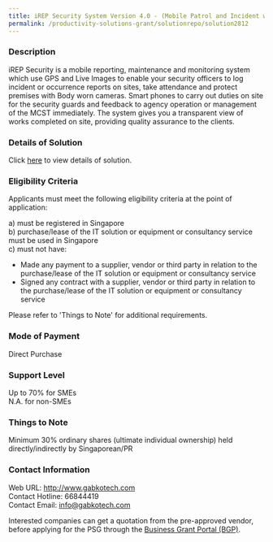 ```yaml
---
title: iREP Security System Version 4.0 - (Mobile Patrol and Incident with 10 BWCs) Package 3
permalink: /productivity-solutions-grant/solutionrepo/solution2812
---
```


### Description

iREP Security is a mobile reporting, maintenance and monitoring system which use GPS and Live Images to enable your security officers to log incident or occurrence reports on sites, take attendance and protect premises with Body worn cameras.  Smart phones to carry out duties on site for the security guards and feedback to agency operation or management of the MCST immediately.  The system gives you a transparent view of works completed on site, providing quality assurance to the clients.

### Details of Solution

Click <a href='https://www.gobusiness.gov.sg/images/psg/Gabkotech_iREP_20210378_Desensitised_Annex_3_Part_3.pdf' target='_blank' rel='noopener'>here</a> to view details of solution.

### Eligibility Criteria

Applicants must meet the following eligibility criteria at the point of application:

a) must be registered in Singapore <br>
b) purchase/lease of the IT solution or equipment or consultancy service must be used in Singapore <br>
c) must not have:
- Made any payment to a supplier, vendor or third party in relation to the purchase/lease of the IT solution or equipment or consultancy service
- Signed any contract with a supplier, vendor or third party in relation to the purchase/lease of the IT solution or equipment or consultancy service

Please refer to 'Things to Note' for additional requirements.

### Mode of Payment
Direct Purchase

### Support Level
Up to 70% for SMEs <br>
N.A. for non-SMEs

### Things to Note
Minimum 30% ordinary shares (ultimate individual ownership) held directly/indirectly by Singaporean/PR

### Contact Information
Web URL: http://www.gabkotech.com <br>Contact Hotline: 66844419 <br>Contact Email: info@gabkotech.com <br>

Interested companies can get a quotation from the pre-approved vendor, before applying for the PSG through the <a target='_blank' rel='noopener' href='https://www.businessgrants.gov.sg/'>Business Grant Portal (BGP)</a>.
